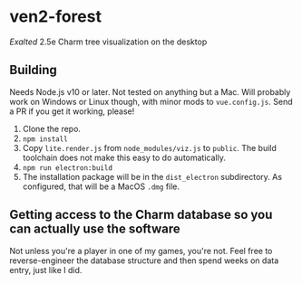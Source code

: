 # ven2-forest

_Exalted_ 2.5e Charm tree visualization on the desktop

## Building

Needs Node.js v10 or later. Not tested on anything but a Mac. Will probably work on Windows or Linux though, with minor mods to `vue.config.js`. Send a PR if you get it working, please!

1.  Clone the repo.
1.  `npm install`
1.  Copy `lite.render.js` from `node_modules/viz.js` to `public`. The build toolchain does not make this easy to do automatically.
1.  `npm run electron:build`
1.  The installation package will be in the `dist_electron` subdirectory. As configured, that will be a MacOS `.dmg` file.

## Getting access to the Charm database so you can actually use the software

Not unless you're a player in one of my games, you're not. Feel free to reverse-engineer the database structure and then spend weeks on data entry, just like I did.
